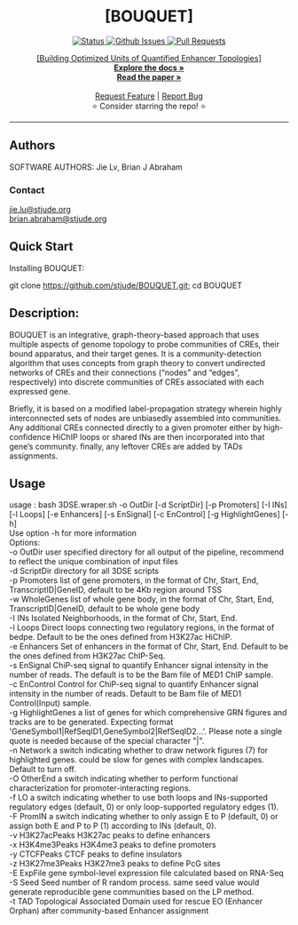<p align="center">

  <h1 align="center">
    [BOUQUET]
  </h1>

  <p align="center">
   <a href="https://github.com/stjudecloud/bioinformatics-tool-template" target="_blank">
     <img alt="Status"
          src="https://img.shields.io/badge/status-active-success.svg" />
   </a>
   <a href="https://github.com/stjudecloud/bioinformatics-tool-template/issues" target="_blank">
     <img alt="Github Issues"
          src="https://img.shields.io/github/issues/stjudecloud/bioinformatics-tool-template"  />
   </a>
   <a href="https://github.com/stjudecloud/bioinformatics-tool-template/pulls"  target="_blank">
     <img alt="Pull Requests"
          src="https://img.shields.io/github/issues-pr/stjudecloud/bioinformatics-tool-template"  />
  </p>


  <p align="center">
   [Building Optimized Units of Quantified Enhancer Topologies] 
   <br />
   <a href="#"><strong>Explore the docs »</strong></a>
   <br />
   <a href="#"><strong>Read the paper »</strong></a>
   <br />
   <br />
   <a href="https://github.com/stjudecloud/bioinformatics-tool-template/issues/new?assignees=&labels=&template=feature_request.md&title=Descriptive%20Title&labels=enhancement">Request Feature</a>
    | 
   <a href="https://github.com/stjudecloud/bioinformatics-tool-template/issues/new?assignees=&labels=&template=bug_report.md&title=Descriptive%20Title&labels=bug">Report Bug</a>
   <br />
    ⭐ Consider starring the repo! ⭐
   <br />
  </p>
</p>

---
## Authors
SOFTWARE AUTHORS: Jie Lv, Brian J Abraham
### Contact
jie.lu@stjude.org
 <br />
brian.abraham@stjude.org  


## Quick Start
Installing BOUQUET:

git clone https://github.com/stjude/BOUQUET.git; cd BOUQUET

## Description:
BOUQUET is an integrative, graph-theory-based approach that uses
multiple aspects of genome topology to probe communities of CREs, their bound apparatus, and their
target genes. It is a community-detection algorithm that uses concepts from graph theory to convert undirected networks
of CREs and their connections (“nodes” and “edges”, respectively) into discrete communities of CREs
associated with each expressed gene. 

Briefly, it is based on a modified label-propagation strategy wherein highly interconnected sets of nodes are unbiasedly
assembled into communities. Any additional CREs connected directly to a given promoter either by high-confidence HiChIP loops 
or shared INs are then incorporated into that gene’s community. finally, any leftover CREs are added by TADs assignments.


## Usage  

usage : bash 3DSE.wraper.sh -o OutDir [-d ScriptDir] [-p Promoters] [-I INs] [-l Loops] [-e Enhancers] [-s EnSignal] [-c EnControl] [-g HighlightGenes] [-h]
<br />
Use option -h for more information
<br />
    Options:
    <br />
        -o  OutDir              user specified directory for all output of the pipeline, recommend to reflect the unique combination of input files
        <br />
        -d  ScriptDir           directory for all 3DSE scripts
         <br />
        -p  Promoters           list of gene promoters, in the format of Chr, Start, End, TranscriptID|GeneID, default to be 4Kb region around TSS
        <br />
        -w  WholeGenes          list of whole gene body, in the format of Chr, Start, End, TranscriptID|GeneID, default to be whole gene body
        <br />
        -I  INs                 Isolated Neighborhoods, in the format of Chr, Start, End.
        <br />
        -l  Loops               Direct loops connecting two regulatory regions, in the format of bedpe. Default to be the ones defined from H3K27ac HiChIP.
        <br />
        -e  Enhancers           Set of enhancers in the format of Chr, Start, End. Default to be the ones defined from H3K27ac ChIP-Seq.
        <br />
        -s  EnSignal            ChiP-seq signal to quantify Enhancer signal intensity in the number of reads. The default is to be the Bam file of MED1 ChIP sample.
        <br />
        -c  EnControl           Control for ChiP-seq signal to quantify Enhancer signal intensity in the number of reads. Default to be Bam file of MED1 Control(Input) sample.
        <br />
        -g  HighlightGenes      a list of genes for which comprehensive GRN figures and tracks are to be generated. Expecting format 'GeneSymbol1|RefSeqID1,GeneSymbol2|RefSeqID2...'. Please note a single quote is needed because of the special character "|".
        <br />
        -n  Network             a switch indicating whether to draw network figures (7) for highlighted genes. could be slow for genes with complex landscapes. Default to turn off.
        <br />
        -O  OtherEnd            a switch indicating whether to perform functional characterization for promoter-interacting regions.
        <br />
        -f  LO                  a switch indicating whether to use both loops and INs-supported regulatory edges (default, 0) or only loop-supported regulatory edges (1).
        <br />
        -F  PromIN              a switch indicating whether to only assign E to P (default, 0) or assign both E and P to P (1) according to INs (default, 0).
        <br />
        -v  H3K27acPeaks        H3K27ac peaks to define enhancers
        <br />
        -x  H3K4me3Peaks        H3K4me3 peaks to define promoters
        <br />
        -y  CTCFPeaks           CTCF peaks to define insulators
        <br />
        -z  H3K27me3Peaks       H3K27me3 peaks to define PcG sites
        <br />
        -E  ExpFile             gene symbol-level expression file calculated based on RNA-Seq
        <br />
        -S  Seed                Seed number of R random process. same seed value would  generate reproducible gene communities based on the LP method.
        <br />
        -t  TAD                 Topological Associated Domain used for rescue EO (Enhancer Orphan) after community-based Enhancer assignment
        <br />


